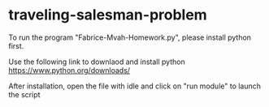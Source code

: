 # traveling-salesman-problem

To run the program "Fabrice-Mvah-Homework.py", please install python first. 

Use the following link to downlaod and install python
https://www.python.org/downloads/

After installation, open the file with idle and click on "run module" to launch the script
